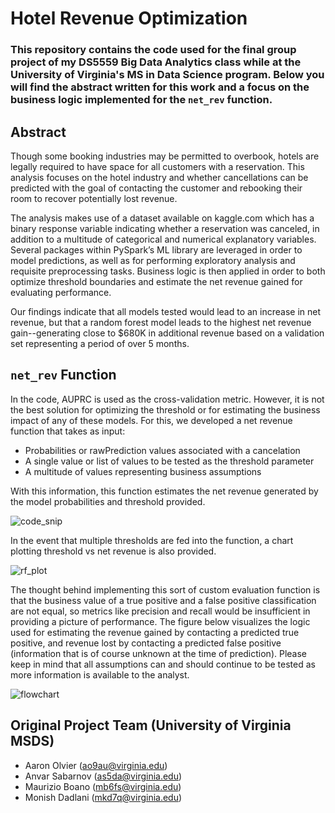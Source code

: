 # Hotel Revenue Optimization

### This repository contains the code used for the final group project of my DS5559 Big Data Analytics class while at the University of Virginia's MS in Data Science program. Below you will find the abstract written for this work and a focus on the business logic implemented for the `net_rev` function.

## Abstract
Though some booking industries may be permitted to overbook, hotels are legally required to have space for all customers with a reservation. This analysis focuses on the hotel industry and whether cancellations can be predicted with the goal of contacting the customer and rebooking their room to recover potentially lost revenue.

The analysis makes use of a dataset available on kaggle.com which has a binary response variable indicating whether a reservation was canceled, in addition to a multitude of categorical and numerical explanatory variables. Several packages within PySpark’s ML library are leveraged in order to model predictions, as well as for performing exploratory analysis and requisite preprocessing tasks. Business logic is then applied in order to both optimize threshold boundaries and estimate the net revenue gained for evaluating performance.

Our findings indicate that all models tested would lead to an increase in net revenue, but that a random forest model leads to the highest net revenue gain--generating close to $680K in additional revenue based on a validation set representing a period of over 5 months.

## `net_rev` Function
In the code, AUPRC is used as the cross-validation metric. However, it is not the best solution for optimizing the threshold or for estimating the business impact of any of these models. For this, we developed a net revenue function that takes as input:

* Probabilities or rawPrediction values associated with a cancelation
* A single value or list of values to be tested as the threshold parameter
* A multitude of values representing business assumptions

With this information, this function estimates the net revenue generated by the model probabilities and threshold provided.

![code_snip](https://user-images.githubusercontent.com/1994967/145266921-812bf543-9596-4442-8d78-f0e94a08a343.png)

In the event that multiple thresholds are fed into the function, a chart plotting threshold vs net revenue is also provided.

![rf_plot](https://user-images.githubusercontent.com/1994967/145266951-2c0a1615-ccc0-4bac-89c8-bac1c6e5882d.png)

The thought behind implementing this sort of custom evaluation function is that the business value of a true positive and a false positive classification are not equal, so metrics like precision and recall would be insufficient in providing a picture of performance. The figure below visualizes the logic used for estimating the revenue gained by contacting a predicted true positive, and revenue lost by contacting a predicted false positive (information that is of course unknown at the time of prediction). Please keep in mind that all assumptions can and should continue to be tested as more information is available to the analyst.

![flowchart](https://user-images.githubusercontent.com/1994967/145266979-66ebfe7a-1b22-45d6-b455-e1eac2d9f7b2.png)

## Original Project Team (University of Virginia MSDS)
* Aaron Olvier (ao9au@virginia.edu)
* Anvar Sabarnov (as5da@virginia.edu)
* Maurizio Boano (mb6fs@virginia.edu)
* Monish Dadlani (mkd7q@virginia.edu)


